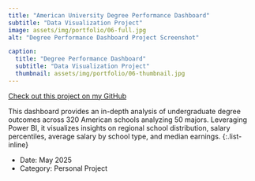 ```yaml
---
title: "American University Degree Performance Dashboard"
subtitle: "Data Visualization Project"
image: assets/img/portfolio/06-full.jpg
alt: "Degree Performance Dashboard Project Screenshot"

caption:
  title: "Degree Performance Dashboard"
  subtitle: "Data Visualization Project"
  thumbnail: assets/img/portfolio/06-thumbnail.jpg
---
```

[Check out this project on my GitHub](https://github.com/garrettlf/American-University-Degree-Performance-Dashboard)

This dashboard provides an in-depth analysis of undergraduate degree outcomes across 320 American schools analyzing 50 majors. Leveraging Power BI, it visualizes insights on regional school distribution, salary percentiles, average salary by school type, and median earnings.
{:.list-inline}
- Date: May 2025
- Category: Personal Project
